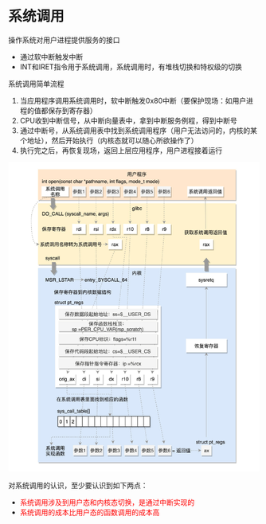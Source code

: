 # 系统调用

操作系统对用户进程提供服务的接口
* 通过软中断触发中断
* INT和IRET指令用于系统调用，系统调用时，有堆栈切换和特权级的切换

系统调用简单流程
1. 当应用程序调用系统调用时，软中断触发0x80中断（要保护现场：如用户进程的值都保存到寄存器）
2. CPU收到中断信号，从中断向量表中，拿到中断服务例程，得到中断号
3. 通过中断号，从系统调用表中找到系统调用程序（用户无法访问的，内核的某个地址），然后开始执行（内核态就可以随心所欲操作了）
4. 执行完之后，再恢复现场，返回上层应用程序，用户进程接着运行

![](../07_interrupt/imgs/system_call.jpg)

对系统调用的认识，至少要认识到如下两点：

* <font color='red'>系统调用涉及到用户态和内核态切换，是通过中断实现的</font>
* <font color='red'>系统调用的成本比用户态的函数调用的成本高</font>
